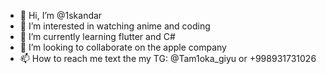 - 👋 Hi, I’m @1skandar
- 👀 I’m interested in watching anime and coding
- 🌱 I’m currently learning flutter and C#
- 💞️ I’m looking to collaborate on the apple company
- 📫 How to reach me text the my TG: @Tam1oka_giyu or +998931731026

<!---
1skadnar/1skadnar is a ✨ special ✨ repository because its `README.md` (this file) appears on your GitHub profile.
You can click the Preview link to take a look at your changes.
--->
